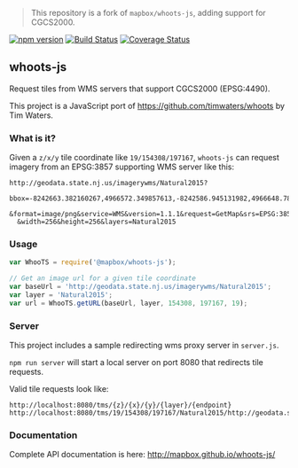 > This repository is a fork of `mapbox/whoots-js`, adding support for CGCS2000.

[![npm version](https://badge.fury.io/js/%40cgcs2000%2Fwhoots-js.svg)](https://badge.fury.io/js/%40cgcs2000%2Fwhoots-js)
[![Build Status](https://secure.travis-ci.org/cgcs2000/whoots-js.svg)](http://travis-ci.org/cgcs2000/whoots-js)
[![Coverage Status](https://coveralls.io/repos/github/cgcs2000/whoots-js/badge.svg?branch=cgcs2000)](https://coveralls.io/github/cgcs2000/whoots-js?branch=cgcs2000)


## whoots-js

Request tiles from WMS servers that support CGCS2000 (EPSG:4490).

This project is a JavaScript port of https://github.com/timwaters/whoots by Tim Waters.


### What is it?

Given a `z/x/y` tile coordinate like `19/154308/197167`, `whoots-js` can request imagery from an EPSG:3857 supporting WMS server like this:

```
http://geodata.state.nj.us/imagerywms/Natural2015?
  bbox=-8242663.382160267,4966572.349857613,-8242586.945131982,4966648.786885899
  &format=image/png&service=WMS&version=1.1.1&request=GetMap&srs=EPSG:3857
  &width=256&height=256&layers=Natural2015
```


### Usage

```js
var WhooTS = require('@mapbox/whoots-js');

// Get an image url for a given tile coordinate
var baseUrl = 'http://geodata.state.nj.us/imagerywms/Natural2015';
var layer = 'Natural2015';
var url = WhooTS.getURL(baseUrl, layer, 154308, 197167, 19);
```


### Server

This project includes a sample redirecting wms proxy server in `server.js`.

`npm run server` will start a local server on port 8080 that redirects tile requests.

Valid tile requests look like:

```
http://localhost:8080/tms/{z}/{x}/{y}/{layer}/{endpoint}
http://localhost:8080/tms/19/154308/197167/Natural2015/http://geodata.state.nj.us/imagerywms/Natural2015
```


### Documentation

Complete API documentation is here:  http://mapbox.github.io/whoots-js/
